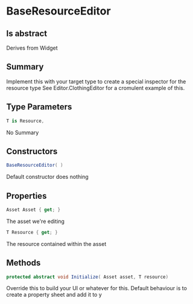# BaseResourceEditor<T>

## Is abstract
Derives from Widget

## Summary

Implement this with your target type to create a special inspector for the resource type
See Editor.ClothingEditor for a cromulent example of this.
## Type Parameters

```c#
T is Resource, 
```
No Summary
## Constructors

```c#
BaseResourceEditor( ) 
```
Default constructor does nothing
## Properties

```c#
Asset Asset { get; } 
```
The asset we're editing
```c#
T Resource { get; } 
```
The resource contained within the asset
## Methods

```c#
protected abstract void Initialize( Asset asset, T resource) 
```
Override this to build your UI or whatever for this. Default behaviour is to
create a property sheet and add it to y
